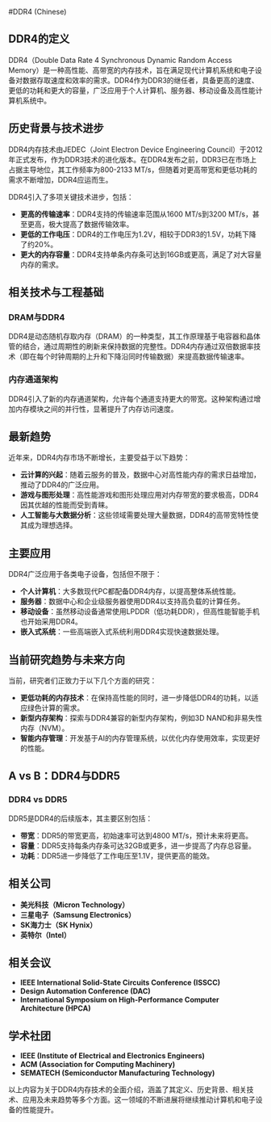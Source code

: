 #DDR4 (Chinese)

## DDR4的定义

DDR4（Double Data Rate 4 Synchronous Dynamic Random Access Memory）是一种高性能、高带宽的内存技术，旨在满足现代计算机系统和电子设备对数据存取速度和效率的需求。DDR4作为DDR3的继任者，具备更高的速度、更低的功耗和更大的容量，广泛应用于个人计算机、服务器、移动设备及高性能计算机系统中。

## 历史背景与技术进步

DDR4内存技术由JEDEC（Joint Electron Device Engineering Council）于2012年正式发布，作为DDR3技术的进化版本。在DDR4发布之前，DDR3已在市场上占据主导地位，其工作频率为800-2133 MT/s，但随着对更高带宽和更低功耗的需求不断增加，DDR4应运而生。

DDR4引入了多项关键技术进步，包括：

- **更高的传输速率**：DDR4支持的传输速率范围从1600 MT/s到3200 MT/s，甚至更高，极大提高了数据传输效率。
- **更低的工作电压**：DDR4的工作电压为1.2V，相较于DDR3的1.5V，功耗下降了约20%。
- **更大的内存容量**：DDR4支持单条内存条可达到16GB或更高，满足了对大容量内存的需求。

## 相关技术与工程基础

### DRAM与DDR4

DDR4是动态随机存取内存（DRAM）的一种类型，其工作原理基于电容器和晶体管的结合，通过周期性的刷新来保持数据的完整性。DDR4内存通过双倍数据率技术（即在每个时钟周期的上升和下降沿同时传输数据）来提高数据传输速率。

### 内存通道架构

DDR4引入了新的内存通道架构，允许每个通道支持更大的带宽。这种架构通过增加内存模块之间的并行性，显著提升了内存访问速度。

## 最新趋势

近年来，DDR4内存市场不断增长，主要受益于以下趋势：

- **云计算的兴起**：随着云服务的普及，数据中心对高性能内存的需求日益增加，推动了DDR4的广泛应用。
- **游戏与图形处理**：高性能游戏和图形处理应用对内存带宽的要求极高，DDR4因其优越的性能而受到青睐。
- **人工智能与大数据分析**：这些领域需要处理大量数据，DDR4的高带宽特性使其成为理想选择。

## 主要应用

DDR4广泛应用于各类电子设备，包括但不限于：

- **个人计算机**：大多数现代PC都配备DDR4内存，以提高整体系统性能。
- **服务器**：数据中心和企业级服务器使用DDR4以支持高负载的计算任务。
- **移动设备**：虽然移动设备通常使用LPDDR（低功耗DDR），但高性能智能手机也开始采用DDR4。
- **嵌入式系统**：一些高端嵌入式系统利用DDR4实现快速数据处理。

## 当前研究趋势与未来方向

当前，研究者们正致力于以下几个方面的研究：

- **更低功耗的内存技术**：在保持高性能的同时，进一步降低DDR4的功耗，以适应绿色计算的需求。
- **新型内存架构**：探索与DDR4兼容的新型内存架构，例如3D NAND和非易失性内存（NVM）。
- **智能内存管理**：开发基于AI的内存管理系统，以优化内存使用效率，实现更好的性能。

## A vs B：DDR4与DDR5

### DDR4 vs DDR5

DDR5是DDR4的后续版本，其主要区别包括：

- **带宽**：DDR5的带宽更高，初始速率可达到4800 MT/s，预计未来将更高。
- **容量**：DDR5支持每条内存条可达32GB或更多，进一步提高了内存总容量。
- **功耗**：DDR5进一步降低了工作电压至1.1V，提供更高的能效。

## 相关公司

- **美光科技（Micron Technology）**
- **三星电子（Samsung Electronics）**
- **SK海力士（SK Hynix）**
- **英特尔（Intel）**

## 相关会议

- **IEEE International Solid-State Circuits Conference (ISSCC)**
- **Design Automation Conference (DAC)**
- **International Symposium on High-Performance Computer Architecture (HPCA)**

## 学术社团

- **IEEE (Institute of Electrical and Electronics Engineers)**
- **ACM (Association for Computing Machinery)**
- **SEMATECH (Semiconductor Manufacturing Technology)**

以上内容为关于DDR4内存技术的全面介绍，涵盖了其定义、历史背景、相关技术、应用及未来趋势等多个方面。这一领域的不断进展将继续推动计算机和电子设备的性能提升。